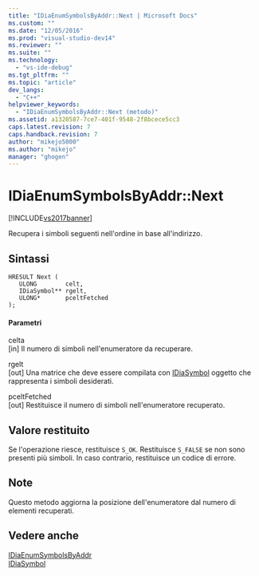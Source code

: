 ```yaml
---
title: "IDiaEnumSymbolsByAddr::Next | Microsoft Docs"
ms.custom: ""
ms.date: "12/05/2016"
ms.prod: "visual-studio-dev14"
ms.reviewer: ""
ms.suite: ""
ms.technology: 
  - "vs-ide-debug"
ms.tgt_pltfrm: ""
ms.topic: "article"
dev_langs: 
  - "C++"
helpviewer_keywords: 
  - "IDiaEnumSymbolsByAddr::Next (metodo)"
ms.assetid: a1320587-7ce7-401f-9548-2f8bcece5cc3
caps.latest.revision: 7
caps.handback.revision: 7
author: "mikejo5000"
ms.author: "mikejo"
manager: "ghogen"
---
```

# IDiaEnumSymbolsByAddr::Next
[!INCLUDE[vs2017banner](../../code-quality/includes/vs2017banner.md)]

Recupera i simboli seguenti nell'ordine in base all'indirizzo.  
  
## Sintassi  
  
```cpp#  
HRESULT Next (   
   ULONG        celt,   
   IDiaSymbol** rgelt,  
   ULONG*       pceltFetched  
);  
```  
  
#### Parametri  
 celta  
 \[in\]  Il numero di simboli nell'enumeratore da recuperare.  
  
 rgelt  
 \[out\]  Una matrice che deve essere compilata con [IDiaSymbol](../../debugger/debug-interface-access/idiasymbol.md) oggetto che rappresenta i simboli desiderati.  
  
 pceltFetched  
 \[out\]  Restituisce il numero di simboli nell'enumeratore recuperato.  
  
## Valore restituito  
 Se l'operazione riesce, restituisce `S_OK`.  Restituisce `S_FALSE` se non sono presenti più simboli.  In caso contrario, restituisce un codice di errore.  
  
## Note  
 Questo metodo aggiorna la posizione dell'enumeratore dal numero di elementi recuperati.  
  
## Vedere anche  
 [IDiaEnumSymbolsByAddr](../../debugger/debug-interface-access/idiaenumsymbolsbyaddr.md)   
 [IDiaSymbol](../../debugger/debug-interface-access/idiasymbol.md)